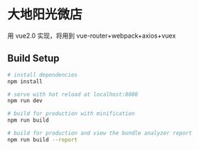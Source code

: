 ﻿# 大地阳光微店


用 vue2.0 实现，将用到 vue-router+webpack+axios+vuex

## Build Setup

``` bash
# install dependencies
npm install

# serve with hot reload at localhost:8080
npm run dev

# build for production with minification
npm run build

# build for production and view the bundle analyzer report
npm run build --report
```

